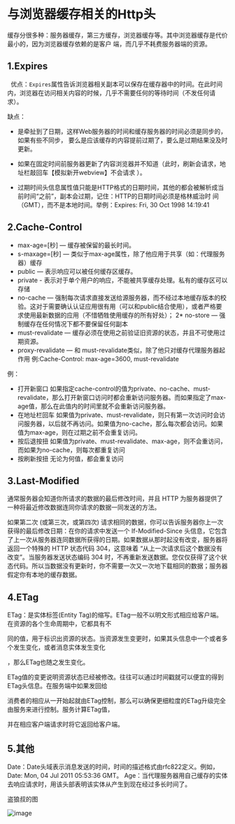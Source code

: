 # 与浏览器缓存相关的Http头

缓存分很多种：服务器缓存，第三方缓存，浏览器缓存等。其中浏览器缓存是代价最小的，因为浏览器缓存依赖的是客户 端，而几乎不耗费服务器端的资源。

## 1.Expires
  
优点：`Expires`属性告诉浏览器相关副本可以保存在缓存器中的时间。在此时间内，浏览器在访问相关内容的时候，几乎不需要任何的等待时间（不发任何请求）。

缺点：

* 是牵扯到了日期，这样Web服务器的时间和缓存服务器的时间必须是同步的，如果有些不同步， 要么是应该缓存的内容提前过期了，要么是过期结果没及时更新。

* 如果在固定时间前服务器更新了内容浏览器并不知道（此时，刷新会请求，地址栏敲回车【模拟新开webview】不会请求 ）。

* 过期时间头信息属性值只能是HTTP格式的日期时间，其他的都会被解析成当前时间“之前”，副本会过期，记住：HTTP的日期时间必须是格林威治时 间（GMT），而不是本地时间。举例：Expires: Fri, 30 Oct 1998 14:19:41

## 2.Cache-Control

* max-age=[秒] — 缓存被保留的最长时间。
* s-maxage=[秒] — 类似于max-age属性，除了他应用于共享（如：代理服务器）缓存
* public — 表示响应可以被任何缓存区缓存。
* private - 表示对于单个用户的响应，不能被共享缓存处理。私有的缓存区可以存储
* no-cache — 强制每次请求直接发送给源服务器，而不经过本地缓存版本的校验。这对于需要确认认证应用很有用（可以和public结合使用），或者严格要求使用最新数据的应用（不惜牺牲使用缓存的所有好处）；
2* no-store — 强制缓存在任何情况下都不要保留任何副本
* must-revalidate — 缓存必须在使用之前验证旧资源的状态，并且不可使用过期资源。
* proxy-revalidate — 和 must-revalidate类似，除了他只对缓存代理服务器起作用
例:Cache-Control: max-age=3600, must-revalidate

例：
* 打开新窗口
如果指定cache-control的值为private、no-cache、must-revalidate，那么打开新窗口访问时都会重新访问服务器。而如果指定了max-age值，那么在此值内的时间里就不会重新访问服务器。
* 在地址栏回车
如果值为private、must-revalidate，则只有第一次访问时会访问服务器，以后就不再访问。如果值为no-cache，那么每次都会访问。如果值为max-age，则在过期之前不会重复访问。
* 按后退按扭
如果值为private、must-revalidate、max-age，则不会重访问，而如果为no-cache，则每次都重复访问
* 按刷新按扭
无论为何值，都会重复访问

## 3.Last-Modified

  通常服务器会知道你所请求的数据的最后修改时间，并且 HTTP 为服务器提供了一种将最近修改数据连同你请求的数据一同发送的方法。

  如果第二次 (或第三次，或第四次) 请求相同的数据，你可以告诉服务器你上一次获得的最后修改日期：在你的请求中发送一个 If-Modified-Since 头信息，它包含了上一次从服务器连同数据所获得的日期。如果数据从那时起没有改变，服务器将返回一个特殊的 HTTP 状态代码 304，这意味着 “从上一次请求后这个数据没有改变”。当服务器发送状态编码 304 时，不再重新发送数据。您仅仅获得了这个状态代码。所以当数据没有更新时，你不需要一次又一次地下载相同的数据；服务器假定你有本地的缓存数据。

## 4.ETag

ETag：是实体标签(Entity Tag)的缩写。ETag一般不以明文形式相应给客户端。在资源的各个生命周期中，它都具有不

同的值，用于标识出资源的状态。当资源发生变更时，如果其头信息中一个或者多个发生变化，或者消息实体发生变化

，那么ETag也随之发生变化。

ETag值的变更说明资源状态已经被修改。往往可以通过时间戳就可以便宜的得到ETag头信息。在服务端中如果发回给

消费者的相应从一开始起就由ETag控制，那么可以确保更细粒度的ETag升级完全由服务来进行控制。服务计算ETag值，

并在相应客户端请求时将它返回给客户端。

## 5.其他

Date：Date头域表示消息发送的时间，时间的描述格式由rfc822定义。例如，Date: Mon, 04 Jul 2011 05:53:36 GMT。
Age：当代理服务器用自己缓存的实体去响应请求时，用该头部表明该实体从产生到现在经过多长时间了。

盗狼叔的图

![image](https://user-images.githubusercontent.com/9944527/29805178-94daffce-8cba-11e7-8c8f-13cf9c314462.png)
